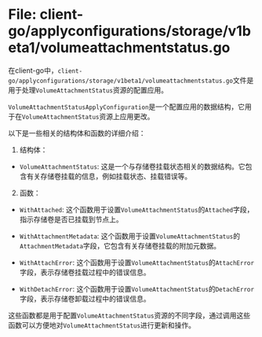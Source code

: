 # File: client-go/applyconfigurations/storage/v1beta1/volumeattachmentstatus.go

在client-go中，`client-go/applyconfigurations/storage/v1beta1/volumeattachmentstatus.go`文件是用于处理`VolumeAttachmentStatus`资源的配置应用。

`VolumeAttachmentStatusApplyConfiguration`是一个配置应用的数据结构，它用于在`VolumeAttachmentStatus`资源上应用更改。

以下是一些相关的结构体和函数的详细介绍：

1. 结构体：

- `VolumeAttachmentStatus`: 这是一个与存储卷挂载状态相关的数据结构。它包含有关存储卷挂载的信息，例如挂载状态、挂载错误等。

2. 函数：

- `WithAttached`: 这个函数用于设置`VolumeAttachmentStatus`的`Attached`字段，指示存储卷是否已挂载到节点上。

- `WithAttachmentMetadata`: 这个函数用于设置`VolumeAttachmentStatus`的`AttachmentMetadata`字段，它包含有关存储卷挂载的附加元数据。

- `WithAttachError`: 这个函数用于设置`VolumeAttachmentStatus`的`AttachError`字段，表示存储卷挂载过程中的错误信息。

- `WithDetachError`: 这个函数用于设置`VolumeAttachmentStatus`的`DetachError`字段，表示存储卷卸载过程中的错误信息。

这些函数都是用于配置`VolumeAttachmentStatus`资源的不同字段，通过调用这些函数可以方便地对`VolumeAttachmentStatus`进行更新和操作。

